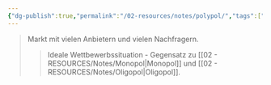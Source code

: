 ```yaml
---
{"dg-publish":true,"permalink":"/02-resources/notes/polypol/","tags":["markt/struktur"],"noteIcon":"","updated":"2025-08-26T16:28:52.000+02:00"}
---
```


>Markt mit vielen Anbietern und vielen Nachfragern.
>>Ideale Wettbewerbssituation - Gegensatz zu [[02 - RESOURCES/Notes/Monopol\|Monopol]] und [[02 - RESOURCES/Notes/Oligopol\|Oligopol]].